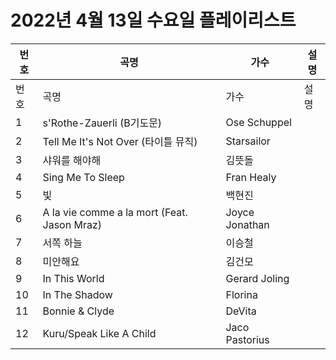 # 2022년 4월 13일 수요일 플레이리스트

| 번호 | 곡명 | 가수 | 설명 |
|------|------|------|------|
| 번호 | 곡명 | 가수 | 설명 |
| 1 | s'Rothe-Zauerli (B기도문) | Ose Schuppel |  |
| 2 | Tell Me It's Not Over (타이틀 뮤직) | Starsailor |  |
| 3 | 샤워를 해야해 | 김뜻돌 |  |
| 4 | Sing Me To Sleep | Fran Healy |  |
| 5 | 빛 | 백현진 |  |
| 6 | A la vie comme a la mort (Feat. Jason Mraz) | Joyce Jonathan |  |
| 7 | 서쪽 하늘 | 이승철 |  |
| 8 | 미안해요 | 김건모 |  |
| 9 | In This World | Gerard Joling |  |
| 10 | In The Shadow | Florina |  |
| 11 | Bonnie & Clyde | DeVita |  |
| 12 | Kuru/Speak Like A Child | Jaco Pastorius |  |
